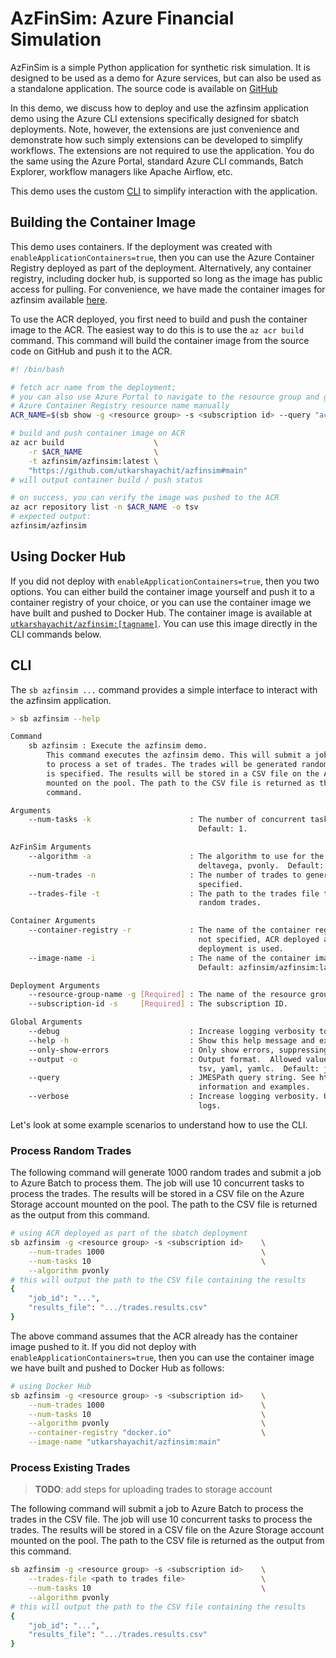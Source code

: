 # AzFinSim: Azure Financial Simulation

AzFinSim is a simple Python application for synthetic risk simulation. It is designed to be used as a demo for
Azure services, but can also be used as a standalone application.
The source code is available on [GitHub](https://github.com/utkarshayachit/azfinsim)

In this demo, we discuss how to deploy and use the azfinsim application demo using the Azure CLI extensions
specifically designed for sbatch deployments. Note, however, the extensions are just convenience and demonstrate how such
simply extensions can be developed to simplify workflows. The extensions are not required to use the application. You do
the same using the Azure Portal, standard Azure CLI commands, Batch Explorer, workflow managers like Apache Airflow, etc.

This demo uses the custom [CLI](../cli/README.md) to simplify interaction with the application.

## Building the Container Image

This demo uses containers. If the deployment was created with `enableApplicationContainers=true`, then you can use the
Azure Container Registry deployed as part of the deployment. Alternatively, any container registry, including docker hub,
is supported so long as the image has public access for pulling. For convenience, we have made the container images for
azfinsim available [here](https://hub.docker.com/repository/docker/utkarshayachit/azfinsim/general).

To use the ACR deployed, you first need to build and push the container image to the ACR. The easiest way to do
this is to use the `az acr build` command. This command will build the container image from the source code
on GitHub and push it to the ACR.

```sh
#! /bin/bash

# fetch acr name from the deployment;
# you can also use Azure Portal to navigate to the resource group and get the 
# Azure Container Registry resource name manually
ACR_NAME=$(sb show -g <resource group> -s <subscription id> --query "acr_name")

# build and push container image on ACR
az acr build                    \
    -r $ACR_NAME                \
    -t azfinsim/azfinsim:latest \
    "https://github.com/utkarshayachit/azfinsim#main"
# will output container build / push status

# on success, you can verify the image was pushed to the ACR
az acr repository list -n $ACR_NAME -o tsv
# expected output:
azfinsim/azfinsim
```

## Using Docker Hub

If you did not deploy with `enableApplicationContainers=true`, then you two options. You can either build the container
image yourself and push it to a container registry of your choice, or you can use the container image we have built and
pushed to Docker Hub. The container image is available at
[`utkarshayachit/azfinsim:[tagname]`](https://hub.docker.com/repository/docker/utkarshayachit/azfinsim/general).
You can use this image directly in the CLI commands below.

## CLI

The `sb azfinsim ...` command provides a simple interface to interact with the azfinsim application.

```sh
> sb azfinsim --help

Command
    sb azfinsim : Execute the azfinsim demo.
        This command executes the azfinsim demo. This will submit a job to Azure Batch
        to process a set of trades. The trades will be generated randomly if no trades file
        is specified. The results will be stored in a CSV file on the Azure Storage account
        mounted on the pool. The path to the CSV file is returned as the output from this
        command.

Arguments
    --num-tasks -k                      : The number of concurrent tasks to use for the job.
                                          Default: 1.

AzFinSim Arguments
    --algorithm -a                      : The algorithm to use for the job.  Allowed values:
                                          deltavega, pvonly.  Default: deltavega.
    --num-trades -n                     : The number of trades to generate if no trades file is
                                          specified.
    --trades-file -t                    : The path to the trades file to use instead of generating
                                          random trades.

Container Arguments
    --container-registry -r             : The name of the container registry to use for the job. If
                                          not specified, ACR deployed as part of the sbatch
                                          deployment is used.
    --image-name -i                     : The name of the container image to use for the job.
                                          Default: azfinsim/azfinsim:latest.

Deployment Arguments
    --resource-group-name -g [Required] : The name of the resource group.
    --subscription-id -s     [Required] : The subscription ID.

Global Arguments
    --debug                             : Increase logging verbosity to show all debug logs.
    --help -h                           : Show this help message and exit.
    --only-show-errors                  : Only show errors, suppressing warnings.
    --output -o                         : Output format.  Allowed values: json, jsonc, none, table,
                                          tsv, yaml, yamlc.  Default: json.
    --query                             : JMESPath query string. See http://jmespath.org/ for more
                                          information and examples.
    --verbose                           : Increase logging verbosity. Use --debug for full debug
                                          logs.
```

Let's look at some example scenarios to understand how to use the CLI.

### Process Random Trades

The following command will generate 1000 random trades and submit a job to Azure Batch to process them. The job will
use 10 concurrent tasks to process the trades. The results will be stored in a CSV file on the Azure Storage account
mounted on the pool. The path to the CSV file is returned as the output from this command.

```sh
# using ACR deployed as part of the sbatch deployment
sb azfinsim -g <resource group> -s <subscription id>    \
    --num-trades 1000                                   \
    --num-tasks 10                                      \
    --algorithm pvonly
# this will output the path to the CSV file containing the results
{
    "job_id": "...",
    "results_file": ".../trades.results.csv"
}
```

The above command assumes that the ACR already has the container image pushed to it. If you did not deploy with
`enableApplicationContainers=true`, then you can use the container image we have built and pushed to Docker Hub as follows:

```sh
# using Docker Hub
sb azfinsim -g <resource group> -s <subscription id>    \
    --num-trades 1000                                   \
    --num-tasks 10                                      \
    --algorithm pvonly                                  \
    --container-registry "docker.io"                    \
    --image-name "utkarshayachit/azfinsim:main"
```

### Process Existing Trades

> __TODO__: add steps for uploading trades to storage account

The following command will submit a job to Azure Batch to process the trades in the CSV file. The job will
use 10 concurrent tasks to process the trades. The results will be stored in a CSV file on the Azure Storage account
mounted on the pool. The path to the CSV file is returned as the output from this command.

```sh
sb azfinsim -g <resource group> -s <subscription id>    \
    --trades-file <path to trades file>                 \
    --num-tasks 10                                      \
    --algorithm pvonly
# this will output the path to the CSV file containing the results
{
    "job_id": "...",
    "results_file": ".../trades.results.csv"
}
```
